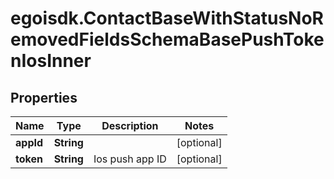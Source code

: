 # egoisdk.ContactBaseWithStatusNoRemovedFieldsSchemaBasePushTokenIosInner

## Properties

Name | Type | Description | Notes
------------ | ------------- | ------------- | -------------
**appId** | **String** |  | [optional] 
**token** | **String** | Ios push app ID | [optional] 


